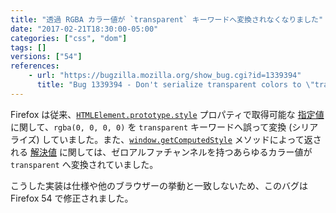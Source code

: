 ```yaml
---
title: "透過 RGBA カラー値が `transparent` キーワードへ変換されなくなりました"
date: "2017-02-21T18:30:00-05:00"
categories: ["css", "dom"]
tags: []
versions: ["54"]
references:
    - url: "https://bugzilla.mozilla.org/show_bug.cgi?id=1339394"
      title: "Bug 1339394 - Don't serialize transparent colors to \"transparent\" keyword in various cases"
---
```

Firefox は従来、[`HTMLElement.prototype.style`](https://developer.mozilla.org/ja/docs/Web/API/HTMLElement/style) プロパティで取得可能な [指定値](https://developer.mozilla.org/ja/docs/Web/CSS/specified_value) に関して、`rgba(0, 0, 0, 0)` を `transparent` キーワードへ誤って変換 (シリアライズ) していました。また、[`window.getComputedStyle`](https://developer.mozilla.org/ja/docs/Web/API/Window/getComputedStyle) メソッドによって返される [解決値](https://developer.mozilla.org/ja/docs/Web/CSS/resolved_value) に関しては、ゼロアルファチャンネルを持つあらゆるカラー値が `transparent` へ変換されていました。

こうした実装は仕様や他のブラウザーの挙動と一致しないため、このバグは Firefox 54 で修正されました。
